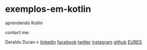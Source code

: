 # exemplos-em-kotlin
aprendendo Kotlin

contact me:

Deraldo Duran->
[linkedin](https://www.linkedin.com/in/deraldo-duran)
[facebook](https://www.facebook.com/deraldoduran)
[twitter](https://twitter.com/deraldoduran)
[instagram](https://www.instagram.com/duran.deraldo)
[github](https://github.com/deraldoduran)
[EURES](https://europa.eu/!XT48Qn)

<br>

